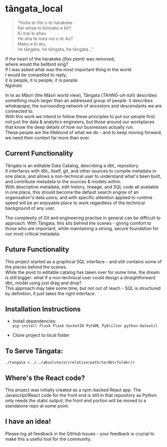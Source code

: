 # tāngata_local
>“Hutia te rito o te harakeke  
Kei whea to kōmako e kō?  
Ki mai ki ahau  
He aha te mea nui o te Ao?  
Maku e kī atu,  
he tāngata, he tāngata, he tāngata..."

If the heart of the harakeke *(flax plant)* was removed,  
where would the bellbird sing?  
If I was asked what was the most important thing in the world  
I would be compelled to reply,  
it is people, it is people, it is people.  
*Ngaroto*

In te ao Māori (the Māori world view), Tāngata (*TAHNG-uh-tuh*) describes something much larger than an addressed group of people: it describes *whakapapa*, the surrounding network of ancestors and descendants we are connected to.  
With this work we intend to follow these principles to put our people first: not just the data & analytics engineers, but those around our workplaces that know the deep details of how our businesses actually run.  
These people are the lifeblood of what we do - and to keep moving forward, we need their context far more than ever.

## Current Functionality
Tāngata is an editable Data Catalog, describing a dbt_ repository.  
It interfaces with dbt_ itself, git, and other sources to compile metadata in one place; and allows a non-technical user to understand what's been built, and contribute metadata to the sources & models within.  
With descriptive metadata, edit history, lineage, and SQL code all available in one place, this should become the default search engine of an organisation's data users; and with specific attention applied to runtime speed will be an enjoyable place to work regardless of the technical background of any user.

The complexity of Git and engineering practise in general can be difficult to approach. With Tāngata, this sits behind the scenes - giving comfort to those who are important, while maintaining a strong, secure foundation for our most critical metadata.

## Future Functionality
This project started as a graphical SQL interface - and still contains some of the pieces behind the scenes.  
While the pivot to editable catalog has taken over for some time, the dream is still bigger: what if a non-technical user could design a straightforward dbt_ model using just drag and drop?  
This approach may take some time, but not out of reach - SQL is structured by definition, it just takes the right interface.

## Installation Instructions

- Install dependencies:  
`pip install Flask Flask-SocketIO PyYAML PyDriller python-dateutil`

- Clone project to local folder

## To Serve Tāngata:

`./tangata <../../absolute/or/relative/path/to/dbt/folder/>`

## Where's the React code?

This project was initially created as a npm-backed React app. The Javascript/React code for the front end is still in that repository as Python only needs the static output; the front end portion will be moved to a standalone repo at some point.

## I have an idea!

Please log all feedback in the GitHub Issues - your feedback is crucial to make this a useful tool for the community.
